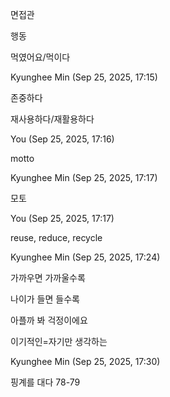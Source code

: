 면접관

행동

먹였어요/먹이다

Kyunghee Min (Sep 25, 2025, 17:15)

존중하다

재사용하다/재활용하다

You (Sep 25, 2025, 17:16)

motto

Kyunghee Min (Sep 25, 2025, 17:17)

모토

You (Sep 25, 2025, 17:17)

reuse, reduce, recycle

Kyunghee Min (Sep 25, 2025, 17:24)

가까우면 가까울수록

나이가 들면 들수록

아플까 봐 걱정이에요

이기적인=자기만 생각하는

Kyunghee Min (Sep 25, 2025, 17:30)

핑계를 대다
78-79
